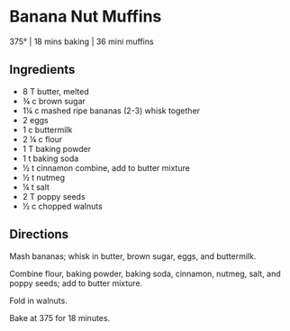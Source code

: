 # Banana Nut Muffins
375° | 18 mins baking | 36 mini muffins

## Ingredients
* 8 T butter, melted
* ¾ c brown sugar
* 1¼ c mashed ripe bananas (2-3) whisk together
* 2 eggs
* 1 c buttermilk
* 2 ¼ c flour
* 1 T baking powder
* 1 t baking soda
* ½ t cinnamon combine, add to butter mixture
* ½ t nutmeg
* ¼ t salt
* 2 T poppy seeds
* ½ c chopped walnuts

## Directions
Mash bananas; whisk in butter, brown sugar, eggs, and buttermilk.

Combine flour, baking powder, baking soda, cinnamon, nutmeg, salt, and poppy seeds; add to butter mixture.

Fold in walnuts.

Bake at 375 for 18 minutes.
